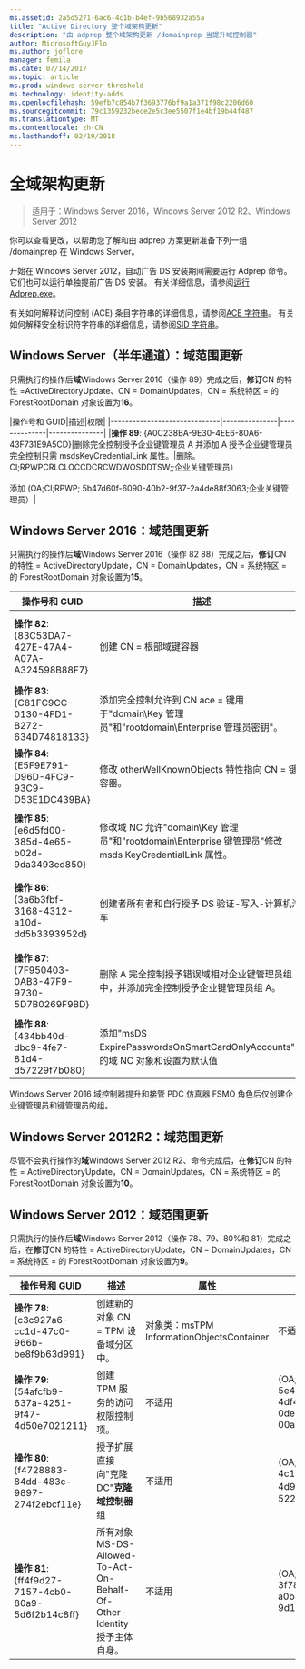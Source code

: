 ```yaml
---
ms.assetid: 2a5d5271-6ac6-4c1b-b4ef-9b568932a55a
title: "Active Directory 整个域架构更新"
description: "由 adprep 整个域架构更新 /domainprep 当提升域控制器"
author: MicrosoftGuyJFlo
ms.author: joflore
manager: femila
ms.date: 07/14/2017
ms.topic: article
ms.prod: windows-server-threshold
ms.technology: identity-adds
ms.openlocfilehash: 59efb7c854b7f3693776bf9a1a371f98c2206d60
ms.sourcegitcommit: 79c1359232bece2e5c3ee5507f1e4bf19b44f487
ms.translationtype: MT
ms.contentlocale: zh-CN
ms.lasthandoff: 02/19/2018
---
```

# <a name="domain-wide-schema-updates"></a>全域架构更新

>适用于：Windows Server 2016，Windows Server 2012 R2、Windows Server 2012

你可以查看更改，以帮助您了解和由 adprep 方案更新准备下列一组 /domainprep 在 Windows Server。 

开始在 Windows Server 2012，自动广告 DS 安装期间需要运行 Adprep 命令。 它们也可以运行单独提前广告 DS 安装。 有关详细信息，请参阅[运行 Adprep.exe](https://technet.microsoft.com/library/dd464018(v=ws.10).aspx)。

有关如何解释访问控制 (ACE) 条目字符串的详细信息，请参阅[ACE 字符串](https://msdn.microsoft.com/library/aa374928(VS.85).aspx)。 有关如何解释安全标识符字符串的详细信息，请参阅[SID 字符串](https://msdn.microsoft.com/library/aa379602(VS.85).aspx)。

## <a name="windows-server-semi-annual-channel-domain-wide-updates"></a>Windows Server（半年通道）：域范围更新

只需执行的操作后**域**Windows Server 2016（操作 89）完成之后，**修订**CN 的特性 =ActiveDirectoryUpdate、CN = DomainUpdates，CN = 系统特区 = 的 ForestRootDomain 对象设置为**16**。

|操作号和 GUID|描述|权限|
|------------------------------|---------------|--------------|---------------|
|**操作 89**: {A0C238BA-9E30-4EE6-80A6-43F731E9A5CD}|删除完全控制授予企业键管理员 A 并添加 A 授予企业键管理员完全控制只需 msdsKeyCredentialLink 属性。|删除。CI;RPWPCRLCLOCCDCRCWDWOSDDTSW;;企业关键管理员） <br /> <br />添加 (OA;CI;RPWP; 5b47d60f-6090-40b2-9f37-2a4de88f3063;企业关键管理员）|

## <a name="windows-server-2016-domain-wide-updates"></a>Windows Server 2016：域范围更新

只需执行的操作后**域**Windows Server 2016（操作 82 88）完成之后，**修订**CN 的特性 = ActiveDirectoryUpdate，CN = DomainUpdates，CN = 系统特区 = 的 ForestRootDomain 对象设置为**15**。

|操作号和 GUID|描述|属性|权限|
|------------------------------|---------------|--------------|---------------|
|**操作 82**: {83C53DA7-427E-47A4-A07A-A324598B88F7}|创建 CN = 根部域键容器|-对象类：容器<br />-描述：默认容器关键凭据对象<br />-ShowInAdvancedViewOnly：如此|(A;CI;RPWPCRLCLOCCDCRCWDWOSDDTSW;;EA)<br />(A;CI;RPWPCRLCLOCCDCRCWDWOSDDTSW;; D)<br />(A;CI;RPWPCRLCLOCCDCRCWDWOSDDTSW;;SY)<br />(A;CI;RPWPCRLCLOCCDCRCWDWOSDDTSW;; DD)<br />(A;CI;RPWPCRLCLOCCDCRCWDWOSDDTSW;;ED)|
|**操作 83**: {C81FC9CC-0130-4FD1-B272-634D74818133}|添加完全控制允许到 CN ace = 键用于"domain\Key 管理员"和"rootdomain\Enterprise 管理员密钥"。|不适用|(A;CI;RPWPCRLCLOCCDCRCWDWOSDDTSW;;关键管理员）<br />(A;CI;RPWPCRLCLOCCDCRCWDWOSDDTSW;;企业关键管理员）|
|**操作 84**: {E5F9E791-D96D-4FC9-93C9-D53E1DC439BA}|修改 otherWellKnownObjects 特性指向 CN = 键容器。|-otherWellKnownObjects: B:32:683A24E2E8164BD3AF86AC3C2CF3F981:CN = 键，%ws|不适用|
|**操作 85**: {e6d5fd00-385d-4e65-b02d-9da3493ed850}|修改域 NC 允许"domain\Key 管理员"和"rootdomain\Enterprise 键管理员"修改 msds KeyCredentialLink 属性。 |不适用|(OA;CI;RPWP; 5b47d60f-6090-40b2-9f37-2a4de88f3063;关键管理员）<br />(OA;CI;RPWP; 5b47d60f-6090-40b2-9f37-2a4de88f3063;企业键管理员根域中，但在非根域导致与非解析-527 SID 虚假域相对 ACE）|
|**操作 86**: {3a6b3fbf-3168-4312-a10d-dd5b3393952d}|创建者所有者和自行授予 DS 验证-写入-计算机汽车|不适用|(OA;CIIO;SW;9b026da6-0d3c-465c-8bee-5199d7165cba;bf967a86-0de6-11d0-a285-00aa003049e2;PS)<br />(OA;CIIO;SW;9b026da6-0d3c-465c-8bee-5199d7165cba;bf967a86-0de6-11d0-a285-00aa003049e2;CO)|
|**操作 87**: {7F950403-0AB3-47F9-9730-5D7B0269F9BD}|删除 A 完全控制授予错误域相对企业键管理员组中，并添加完全控制授予企业键管理员组 A。 |不适用|删除。CI;RPWPCRLCLOCCDCRCWDWOSDDTSW;;企业关键管理员）<br /> <br />添加。CI;RPWPCRLCLOCCDCRCWDWOSDDTSW;;企业关键管理员）|
|**操作 88**: {434bb40d-dbc9-4fe7-81d4-d57229f7b080}|添加"msDS ExpirePasswordsOnSmartCardOnlyAccounts"上的域 NC 对象和设置为默认值|不适用|不适用|

Windows Server 2016 域控制器提升和接管 PDC 仿真器 FSMO 角色后仅创建企业键管理员和键管理员的组。

## <a name="windows-server-2012-r2-domain-wide-updates"></a>Windows Server 2012R2：域范围更新

尽管不会执行操作的**域**Windows Server 2012 R2、命令完成后，在**修订**CN 的特性 = ActiveDirectoryUpdate，CN = DomainUpdates，CN = 系统特区 = 的 ForestRootDomain 对象设置为**10**。

## <a name="windows-server-2012-domain-wide-updates"></a>Windows Server 2012：域范围更新

只需执行的操作后**域**Windows Server 2012（操作 78、79、80%和 81）完成之后，在**修订**CN 的特性 = ActiveDirectoryUpdate，CN = DomainUpdates，CN = 系统特区 = 的 ForestRootDomain 对象设置为**9**。

|操作号和 GUID|描述|属性|权限|
|------------------------------|---------------|--------------|---------------|
|**操作 78**: {c3c927a6-cc1d-47c0-966b-be8f9b63d991}|创建新的对象 CN = TPM 设备域分区中。|对象类：msTPM InformationObjectsContainer|不适用|
|**操作 79**: {54afcfb9-637a-4251-9f47-4d50e7021211}|创建 TPM 服务的访问权限控制项。|不适用|(OA;CIIO;WP;ea1b7b93-5e48-46d5-bc6c-4df4fda78a35;bf967a86-0de6-11d0-a285-00aa003049e2;PS)|
|**操作 80**: {f4728883-84dd-483c-9897-274f2ebcf11e}|授予扩展直接向"克隆 DC"**克隆域控制器**组|不适用|(OA;CR; 3e0f7e18-2c7a-4c10-ba82-4d926db99a3e;*域 SID*-522)|
|**操作 81**: {ff4f9d27-7157-4cb0-80a9-5d6f2b14c8ff}|所有对象 MS-DS-Allowed-To-Act-On-Behalf-Of-Other-Identity 授予主体自身。|不适用|(OA;CIOI;RPWP; 3f78c3e5-f79a-46bd-a0b8-9d18116ddc79;PS)|
